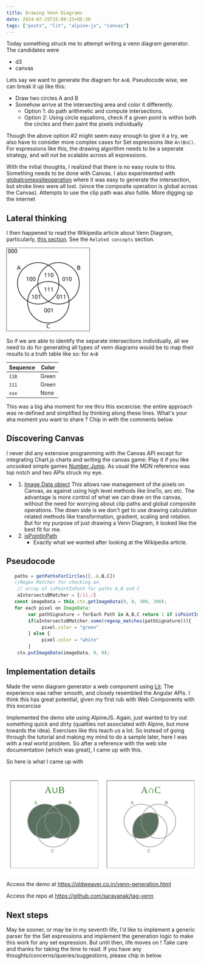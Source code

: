 ```yaml
---
title: Drawing Venn Diagrams
date: 2024-07-25T15:09:23+05:30
tags: ["posts", "lit", "alpine-js", "canvas"]
---
```


Today something struck me to attempt writing a venn diagram generator. The
candidates were

- d3
- canvas

Lets say we want to generate the diagram for `A∩B`. Pseudocode wise, we can
break it up like this:

- Draw two circles A and B
- Somehow arrive at the intersecting area and color it differently.
  - Option 1: do path arithmetic and compute intersections.
  - Option 2: Using circle equations, check if a given point is within both
    the circles and then paint the pixels individually

Though the above option #2 might seem easy enough to give it a try, we also have
to consider more complex cases for Set expressions like `A∩(B∩C)`. For
expressions like this, the drawing algorithm needs to be a seperate strategy,
and will not be scalable across all expressions.

With the initial thoughts, I realized that there is no easy route to this.
Something needs to be done with Canvas. I also experimented with
[globalcompositeoperation](https://developer.mozilla.org/en-US/docs/Web/API/Canvas_API/Tutorial/Compositing#globalcompositeoperation)
where it was easy to generate the intersection, but stroke lines were all lost.
(since the composite operation is global across the Canvas). Attempts to use the
clip path was also futile. More digging up the internet

## Lateral thinking

I then happened to read the Wikipedia article about Venn Diagram, particularly,
[this section](https://en.wikipedia.org/wiki/Venn_diagram). See the `Related
concepts` section.

![The Revelation](./images/venn-diagram.png)

So if we are able to identify the separate intersections individually, all we
need to do for generating all types of venn diagrams would be to map their
results to a truth table like so: for `A∩B`

| Sequence | Color |
| -------- | ----- |
| `110`    | Green |
| `111`    | Green |
| `xxx`    | None  |

This was a big aha moment for me thru this excercise: the entire approach was
re-defined and simplified by thinking along these lines. What's your aha moment
you want to share ? Chip in with the comments below.

## Discovering Canvas

I never did any extensive programming with the Canvas API except for integrating
Chart.js charts and writing the canvas game: Play it if you like uncooked
simple games [Number
Jump](https://labs.oldweaver.co.in/games/crisp-games?number-jump). As usual the
MDN reference was top notch and two APIs struck my eye.

- 1.  [Image Data
      object](https://developer.mozilla.org/en-US/docs/Web/API/Canvas_API/Tutorial/Pixel_manipulation_with_canvas)
      This allows raw management of the pixels on Canvas, as against using high
      level methods like lineTo, arc etc. The advantage is more control of what
      we can draw on the canvas, without the need for worrying about clip paths
      and global composite operations. The down side is we don't get to use
      drawing calculation related methods like transformation, gradient, scaling
      and rotation. But for my purpose of just drawing a Venn Diagram, it looked
      like the best fit for me.

- 2.  [isPointInPath](https://developer.mozilla.org/en-US/docs/Web/API/CanvasRenderingContext2D/isPointInPath)
      - Exactly what we wanted after looking at the Wikipedia article.

## Pseudocode

```javascript
   paths = getPathsForCircles([..A,B,C])
   //Regex Matcher for checking an
    // array of isPointInPath for paths A,B and C
    aIntersectsBMatcher = [/11./]
   const imageData = this.ctx.getImageData(0, 0, 300, 300);
   for each pixel on ImageData:
        var pathSignature = forEach Path in A,B,C return 1 if isPointInPath(path) else return 0
        if(aIntersectsBMatcher.some(regexp_matches(pathSignature))){
             pixel.color = "green"
        } else {
             pixel.color = "white"
        }
    ctx.putImageData(imageData, 0, 0);
```

## Implementation details

Made the venn diagram generator a web component using [Lit](https://lit.dev/).
The experience was rather smooth, and closely resembled the Angular APIs. I
think this has great potential, given my first rub with Web Components with this
excercise

Implemented the demo site using AlpineJS. Again, just wanted to try out
something quick and dirty (qualities not associated with Alpine, but more
towards the idea). Exercises like this teach us a lot. So instead of going
through the tutorial and making my mind to do a sample later, here I was with a
real world problem. So after a reference with the web site documentation (which
was great), I came up with this.

So here is what I came up with

![Demo](./images/venn-diagram-demo.png)

Access the demo at https://oldweaver.co.in/venn-generation.html

Access the repo at https://github.com/saravanak/tag-venn

## Next steps

May be sooner, or may be in my seventh life, I'd like to implement a generic
parser for the Set expressions and implement the generation logic to make this
work for any set expression. But until then, life moves on ! Take care and
thanks for taking the time to read. If you have any
thoughts/concerns/queries/suggestions, please chip in below.

